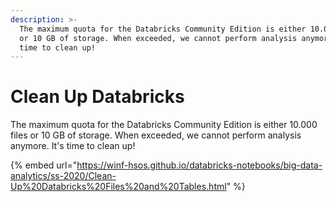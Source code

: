 ```yaml
---
description: >-
  The maximum quota for the Databricks Community Edition is either 10.000 files
  or 10 GB of storage. When exceeded, we cannot perform analysis anymore. It's
  time to clean up!
---
```


# Clean Up Databricks

The maximum quota for the Databricks Community Edition is either 10.000 files or 10 GB of storage. When exceeded, we cannot perform analysis anymore. It's time to clean up!

{% embed url="https://winf-hsos.github.io/databricks-notebooks/big-data-analytics/ss-2020/Clean-Up%20Databricks%20Files%20and%20Tables.html" %}

